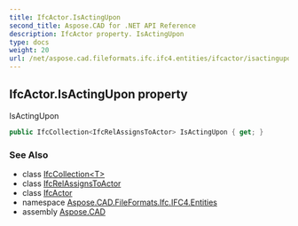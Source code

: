 ```yaml
---
title: IfcActor.IsActingUpon
second_title: Aspose.CAD for .NET API Reference
description: IfcActor property. IsActingUpon
type: docs
weight: 20
url: /net/aspose.cad.fileformats.ifc.ifc4.entities/ifcactor/isactingupon/
---
```

## IfcActor.IsActingUpon property

IsActingUpon

```csharp
public IfcCollection<IfcRelAssignsToActor> IsActingUpon { get; }
```

### See Also

* class [IfcCollection&lt;T&gt;](../../../aspose.cad.fileformats.ifc/ifccollection-1/)
* class [IfcRelAssignsToActor](../../ifcrelassignstoactor/)
* class [IfcActor](../)
* namespace [Aspose.CAD.FileFormats.Ifc.IFC4.Entities](../../ifcactor/)
* assembly [Aspose.CAD](../../../)


